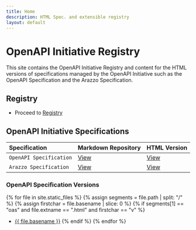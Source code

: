 ```yaml
---
title: Home
description: HTML Spec. and extensible registry
layout: default
---
```


# OpenAPI Initiative Registry

This site contains the OpenAPI Initiative Registry and content for the HTML versions of specifications managed by the OpenAPI Initiative such as the OpenAPI Specification and the Arazzo Specification.

## Registry

* Proceed to [Registry](./registry/index.html)

## OpenAPI Initiative Specifications

| Specification  | Markdown Repository | HTML Version  |
| :--------------| :------------------ | :------- |
| `OpenAPI Specification` | [View](https://github.com/OAI/OpenAPI-Specification)|[View](oas/latest.html)|
| `Arazzo Specification` | [View](https://github.com/OAI/Arazzo-Specification) | [View](arazzo/latest.html)|

### OpenAPI Specification Versions

{% for file in site.static_files %}
{% assign segments = file.path | split: "/" %}
{% assign firstchar = file.basename | slice: 0 %}
{% if segments[1] == "oas" and file.extname == ".html" and firstchar == "v" %}
* [{{ file.basename }}]({{file.path}})
{% endif %}
{% endfor %}
